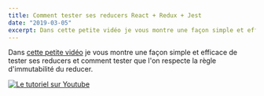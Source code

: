 ```yaml
---
title: Comment tester ses reducers React + Redux + Jest
date: "2019-03-05"
excerpt: Dans cette petite vidéo je vous montre une façon simple et efficace de tester ses reducers et comment tester que l'on respecte la règle d'immutabilité du reducer.
---
```


Dans [cette petite vidéo](https://youtu.be/tYv7OQxnZzc) je vous montre une façon simple et efficace de tester ses reducers et comment tester que l'on respecte la règle d'immutabilité du reducer.

[![Le tutoriel sur Youtube](https://img.youtube.com/vi/tYv7OQxnZzc/0.jpg)](https://youtu.be/tYv7OQxnZzc)
